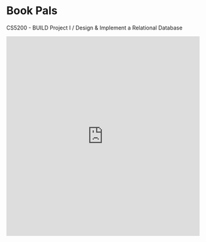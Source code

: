 # Book Pals
CS5200 - BUILD Project I / Design &amp; Implement a Relational Database

<div style="width: 100%; height: 520px;">  
<iframe allowfullscreen frameborder="0"
style="width:100%; height:520px"
src="https://lucid.app/documents/embeddedchart/a9c6c4ca-b345-4ad8-ace3-70e1f1886c2f?invitationId=inv_b84a311e-2bf6-4e15-830d-b8c51fea795c#"
id="n8kd1lbHuhin">
</iframe>
</div>
